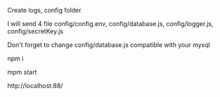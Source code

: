 Create logs, config folder

I will send 4 file  config/config.env, config/database.js, config/logger.js, config/secretKey.js


Don't forget to change config/database.js compatible with your mysql

npm i 

mpm start

http://localhost:88/
